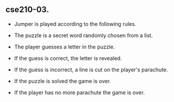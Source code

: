 ## cse210-03.
* Jumper is played according to the following rules.

* The puzzle is a secret word randomly chosen from a list.

* The player guesses a letter in the puzzle.

* If the guess is correct, the letter is revealed.

* If the guess is incorrect, a line is cut on the player's parachute.

* If the puzzle is solved the game is over.

* If the player has no more parachute the game is over.

